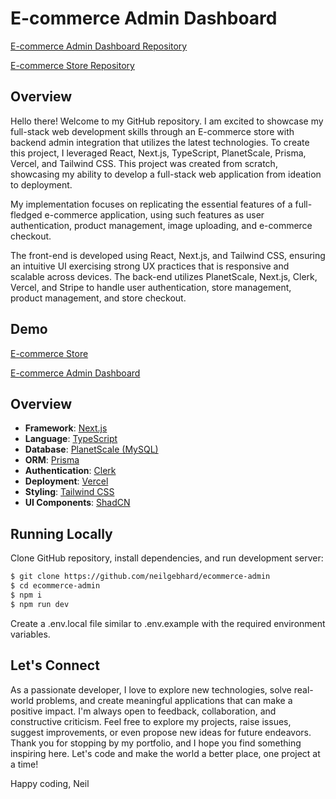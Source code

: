 # E-commerce Admin Dashboard

[E-commerce Admin Dashboard Repository](https://github.com/neilgebhard/ecommerce-admin)

[E-commerce Store Repository](https://github.com/neilgebhard/ecommerce-store)

## Overview

Hello there! Welcome to my GitHub repository. I am excited to showcase my full-stack web development skills through an E-commerce store with backend admin integration that utilizes the latest technologies. To create this project, I leveraged React, Next.js, TypeScript, PlanetScale, Prisma, Vercel, and Tailwind CSS. This project was created from scratch, showcasing my ability to develop a full-stack web application from ideation to deployment.

My implementation focuses on replicating the essential features of a full-fledged e-commerce application, using such features as user authentication, product management, image uploading, and e-commerce checkout.

The front-end is developed using React, Next.js, and Tailwind CSS, ensuring an intuitive UI exercising strong UX practices that is responsive and scalable across devices. The back-end utilizes PlanetScale, Next.js, Clerk, Vercel, and Stripe to handle user authentication, store management, product management, and store checkout.

## Demo

[E-commerce Store](https://ecommerce-store-nine-eosin.vercel.app/)

[E-commerce Admin Dashboard](https://ecommerce-admin-kappa-indol.vercel.app/)

## Overview

- **Framework**: [Next.js](https://nextjs.org/)
- **Language**: [TypeScript](https://www.typescriptlang.org/)
- **Database**: [PlanetScale (MySQL)](https://planetscale.com/)
- **ORM**: [Prisma](https://www.prisma.io/)
- **Authentication**: [Clerk](https://clerk.com/)
- **Deployment**: [Vercel](https://vercel.com)
- **Styling**: [Tailwind CSS](https://tailwindcss.com/)
- **UI Components**: [ShadCN](https://ui.shadcn.com/)

## Running Locally

Clone GitHub repository, install dependencies, and run development server:

```bash
$ git clone https://github.com/neilgebhard/ecommerce-admin
$ cd ecommerce-admin
$ npm i
$ npm run dev
```

Create a .env.local file similar to .env.example with the required environment variables.

## Let's Connect

As a passionate developer, I love to explore new technologies, solve real-world problems, and create meaningful applications that can make a positive impact. I'm always open to feedback, collaboration, and constructive criticism. Feel free to explore my projects, raise issues, suggest improvements, or even propose new ideas for future endeavors. Thank you for stopping by my portfolio, and I hope you find something inspiring here. Let's code and make the world a better place, one project at a time!

Happy coding,
Neil
